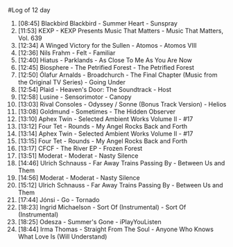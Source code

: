 #Log of 12 day

1. [08:45] Blackbird Blackbird - Summer Heart - Sunspray
1. [11:53] KEXP - KEXP Presents Music That Matters - Music That Matters, Vol. 639
1. [12:34] A Winged Victory for the Sullen - Atomos - Atomos VIII
1. [12:36] Nils Frahm - Felt - Familiar
1. [12:40] Hiatus - Parklands - As Close To Me As You Are Now
1. [12:45] Biosphere - The Petrified Forest - The Petrified Forest
1. [12:50] Ólafur Arnalds - Broadchurch - The Final Chapter (Music from the Original TV Series) - Going Under
1. [12:54] Plaid - Heaven's Door: The Soundtrack - Host
1. [12:58] Lusine - Sensorimotor - Canopy
1. [13:03] Rival Consoles - Odyssey / Sonne (Bonus Track Version) - Helios
1. [13:08] Goldmund - Sometimes - The Hidden Observer
1. [13:10] Aphex Twin - Selected Ambient Works Volume II - #17
1. [13:12] Four Tet - Rounds - My Angel Rocks Back and Forth
1. [13:14] Aphex Twin - Selected Ambient Works Volume II - #17
1. [13:15] Four Tet - Rounds - My Angel Rocks Back and Forth
1. [13:17] CFCF - The River EP - Frozen Forest
1. [13:51] Moderat - Moderat - Nasty Silence
1. [14:46] Ulrich Schnauss - Far Away Trains Passing By - Between Us and Them
1. [14:56] Moderat - Moderat - Nasty Silence
1. [15:12] Ulrich Schnauss - Far Away Trains Passing By - Between Us and Them
1. [17:44] Jónsi - Go - Tornado
1. [18:23] Ingrid Michaelson - Sort Of (Instrumental) - Sort Of (Instrumental)
1. [18:25] Odesza - Summer's Gone - iPlayYouListen
1. [18:44] Irma Thomas - Straight From The Soul - Anyone Who Knows What Love Is (Will Understand)

